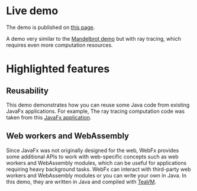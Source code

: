# Live demo

The demo is published on [this page][demo-live-link].

A demo very similar to the [Mandelbrot demo][demo-mandelbrot-repo] but with ray tracing, which requires even more computation resources.

# Highlighted features

## Reusability

This demo demonstrates how you can reuse some Java code from existing JavaFx applications.
For example, The ray tracing computation code was taken from this [JavaFx application][raytracer-computation-source].

## Web workers and WebAssembly

Since JavaFx was not originally designed for the web, WebFx provides some additional APIs to work with web-specific concepts
such as web workers and WebAssembly modules, which can be useful for applications requiring heavy background tasks.
WebFx can interact with third-party web workers and WebAssembly modules or you can write your own in Java.
In this demo, they are written in Java and compiled with [TeaVM][teavm-website].

[demo-live-link]: https://raytracer.webfx-project.org
[demo-mandelbrot-repo]: https://github.com/webfx-project/webfx-demo-mandelbrot
[raytracer-computation-source]: https://github.com/steventrowland/JavaFX-Ray-Tracer
[teavm-website]: http://teavm.org/

